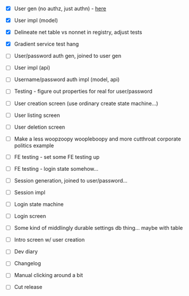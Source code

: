 - [x] User gen (no authz, just authn) - [here](https://cheatsheetseries.owasp.org/cheatsheets/Authentication_Cheat_Sheet.html)
- [x] User impl (model)
- [x] Delineate net table vs nonnet in registry, adjust tests
- [x] Gradient service test hang

- [ ] User/password auth gen, joined to user gen
- [ ] User impl (api)
- [ ] Username/password auth impl (model, api)
- [ ] Testing - figure out properties for real for user/password
- [ ] User creation screen (use ordinary create state machine...)
- [ ] User listing screen
- [ ] User deletion screen

- [ ] Make a less woopzoopy woopleboopy and more cutthroat corporate politics example

- [ ] FE testing - set some FE testing up
- [ ] FE testing - login state somehow...

- [ ] Session generation, joined to user/password...
- [ ] Session impl
- [ ] Login state machine
- [ ] Login screen
- [ ] Some kind of middlingly durable settings db thing... maybe with table
- [ ] Intro screen w/ user creation

- [ ] Dev diary
- [ ] Changelog
- [ ] Manual clicking around a bit
- [ ] Cut release
